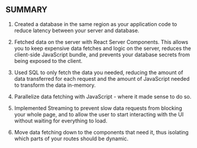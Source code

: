 ## SUMMARY

1. Created a database in the same region as your application code to reduce latency between your server and database.

2. Fetched data on the server with React Server Components. This allows you to keep expensive data fetches and logic on the server, reduces the client-side JavaScript bundle, and prevents your database secrets from being exposed to the client.

3. Used SQL to only fetch the data you needed, reducing the amount of data transferred for each request and the amount of JavaScript needed to transform the data in-memory.

4. Parallelize data fetching with JavaScript - where it made sense to do so.


5. Implemented Streaming to prevent slow data requests from blocking your whole page, and to allow the user to start interacting with the UI without waiting for everything to load.


6. Move data fetching down to the components that need it, thus isolating which parts of your routes should be dynamic.